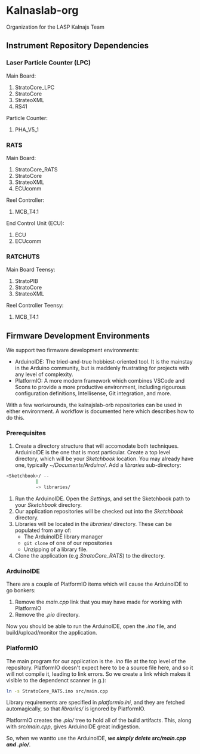 # Kalnaslab-org
Organization for the LASP Kalnajs Team

## Instrument Repository Dependencies

### Laser Particle Counter (LPC)
Main Board:
1. StratoCore_LPC
2. StratoCore
3. StrateoXML
5. RS41

Particle Counter:
1. PHA_V5_1

### RATS
Main Board:
1. StratoCore_RATS
2. StratoCore
3. StrateoXML
4. ECUcomm

Reel Controller:
1. MCB_T4.1

End Control Unit (ECU):
1. ECU
2. ECUcomm

### RATCHUTS
Main Board Teensy:
1. StratoPIB
2. StratoCore
3. StrateoXML

Reel Controller Teensy:
1. MCB_T4.1

## Firmware Development Environments

We support two firmware development environments:
- ArduinoIDE: The tried-and-true hobbiest-oriented tool. It is the mainstay in the Arduino community,
  but is maddenly frustrating for projects with any level of complexity.
- PlatformIO: A more modern framework which combines VSCode and Scons to provide a more productive
  environment, including rigourous configuration definitions, Intellisense, Git integration,
  and more.

With a few workarounds, the kalnajslab-orb repositories can be used in either environment. A
workflow is documented here which describes how to do this.

### Prerequisites

1. Create a directory structure that will accomodate both techniques. ArduinioIDE is the one that
is most particular. Create a top level directory, which will be your *Sketchbook* location.
You may already have one, typically *~/Documents/Arduino/*. Add a *libraries* sub-directory:
```sh
<Sketchbook>/ --
           |
           -> libraries/
```
1. Run the ArduinoIDE. Open the *Settings*, and set the Sketchbook path to your
   *Sketchbook* directory.
1. Our application repositories will be checked out into the *Sketchbook* directory.
1. Libraries will be located in the *libraries/* directory. These can be populated
   from any of:
   - The ArduinoIDE library manager
   - `git clone` of one of our repositories
   - Unzipping of a library file.
1. Clone the application (e.g.*StratoCore_RATS*) to the *<Sketchbook>* directory.

### ArduinoIDE

There are a couple of PlatformIO items which will cause the ArduinoIDE to
go bonkers:
1. Remove the *main.cpp* link that you may have made for working with PlatformIO
2. Remove the *.pio* directory.

Now you should be able to run the ArduinoIDE, open the *.ino* file, and build/upload/monitor the
application.

### PlatformIO

The main program for our application is the *.ino* file at the top level of the
repository. PlatformIO doesn't expect here to be a source file here, and so it will
not compile it, leading to link errors. So we create a link which makes it visible 
to the dependenct scanner (e.g.):

```sh
ln -s StratoCore_RATS.ino src/main.cpp
```

Library requirements are specified in *platformio.ini*, and they are
fetched automagically, so that *libraries/* is ignored by PlatformIO.

PlatformIO creates the *.pio/* tree to hold all of the build artifacts.
This, along with *src/main.cpp*, gives ArduinoIDE great indigestion. 

So, when we wantto use the ArduinoIDE, ***we simply delete _src/main.cpp_ and _.pio_/***.

